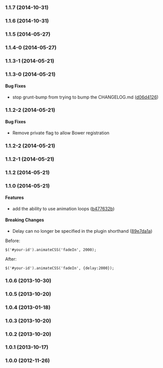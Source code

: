 <a name="1.1.7"></a>
### 1.1.7 (2014-10-31)

<a name="1.1.6"></a>
### 1.1.6 (2014-10-31)

<a name="1.1.5"></a>
### 1.1.5 (2014-05-27)


<a name="1.1.4"></a>
### 1.1.4-0 (2014-05-27)


<a name="1.1.3-1"></a>
### 1.1.3-1 (2014-05-21)


<a name="1.1.3-0"></a>
### 1.1.3-0 (2014-05-21)


#### Bug Fixes

* stop grunt-bump from trying to bump the CHANGELOG.md ([d06d4126](https://github.com/craigmdennis/animateCSS/commit/d06d4126731efbb8b01f8926d22a9c86bc337757))


<a name="1.1.2-2"></a>
### 1.1.2-2 (2014-05-21)

#### Bug Fixes

* Remove private flag to allow Bower registration


<a name="1.1.2-2"></a>
### 1.1.2-2 (2014-05-21)


<a name="1.1.2-1"></a>
### 1.1.2-1 (2014-05-21)


<a name="1.1.2"></a>
### 1.1.2 (2014-05-21)


<a name="1.1.0"></a>
### 1.1.0 (2014-05-21)


#### Features

* add the ability to use  animation loops ([b477632b](https://github.com/craigmdennis/animatecss/commit/b477632bc87f6d96d7ed2fd0ced0aec296c35952))


#### Breaking Changes

* Delay can no longer be specified in the plugin shorthand ([89e7da1a](https://github.com/craigmdennis/animatecss/commit/89e7da1af66ba58c0078b426353b281b227c6844))

Before:

`$('#your-id').animateCSS('fadeIn', 2000);`

After:

`$('#your-id').animateCSS('fadeIn', {delay:2000});`


<a name="1.0.6"></a>
### 1.0.6 (2013-10-30)


<a name="1.0.5"></a>
### 1.0.5 (2013-10-20)


<a name="1.0.4"></a>
### 1.0.4 (2013-01-18)


<a name="1.0.3"></a>
### 1.0.3 (2013-10-20)


<a name="1.0.2"></a>
### 1.0.2 (2013-10-20)


<a name="1.0.1"></a>
### 1.0.1 (2013-10-17)


<a name="1.0.0"></a>
### 1.0.0 (2012-11-26)
